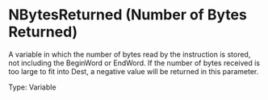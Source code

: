 # NBytesReturned (Number of Bytes Returned)

A variable in which the number of bytes read by the instruction is stored, not including the BeginWord or EndWord. If the number of bytes received is too large to fit into Dest, a negative value will be returned in this parameter.

Type: Variable
